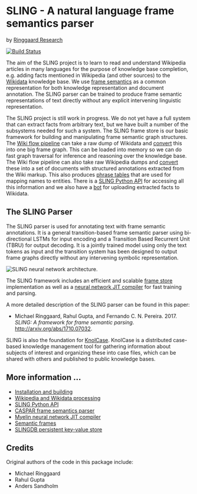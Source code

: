 # SLING - A natural language frame semantics parser
by [Ringgaard Research](https://ringgaard.com)

[![Build Status](https://travis-ci.com/ringgaard/sling.svg?branch=dev)](https://travis-ci.com/ringgaard/sling)

The aim of the SLING project is to learn to read and understand Wikipedia
articles in many languages for the purpose of knowledge base completion, e.g.
adding facts mentioned in Wikipedia (and other sources) to the
[Wikidata](https://www.wikidata.org) knowledge base.
We use [frame semantics](doc/guide/frames.md) as a common representation for
both knowledge representation and document annotation. The SLING parser can
be trained to produce frame semantic representations of text directly without
any explicit intervening linguistic representation.

The SLING project is still work in progress. We do not yet have a full system
that can extract facts from arbitrary text, but we have built a number of the
subsystems needed for such a system.
The SLING frame store is our basic framework for building and manipulating frame
semantic graph structures.
The [Wiki flow pipeline](doc/guide/wikiflow.md) can take a raw dump of Wikidata
and [convert](doc/guide/wikiflow.md#wikidata-import) this into one big frame
graph.
This can be loaded into memory so we can do fast graph traversal for inference
and reasoning over the knowledge base.
The Wiki flow pipeline can also take raw Wikipedia dumps and
[convert](doc/guide/wikiflow.md#wikipedia-import-and-parsing) these into a set
of documents with structured annotations extracted from the Wiki markup. This
also produces [phrase tables](doc/guide/wikiflow.md#name-and-phrase-tables) that
are used for mapping names to entities.
There is a [SLING Python API](doc/guide/pyapi.md) for accessing all this
information and we also have a [bot](python/wikibot) for uploading extracted
facts to Wikidata.

## The SLING Parser

The SLING parser is used for annotating text with frame semantic annotations.
It is a general transition-based frame semantic parser using bi-directional
LSTMs for input encoding and a Transition Based Recurrent Unit (TBRU) for output
decoding.
It is a jointly trained model using only the text tokens as input and the
transition system has been designed to output frame graphs directly without any
intervening symbolic representation.

![SLING neural network architecture.](./doc/report/network.svg)

The SLING framework includes an efficient and scalable
[frame store](doc/guide/frames.md) implementation as well as a
[neural network JIT compiler](doc/guide/myelin.md) for fast training and
parsing.

A more detailed description of the SLING parser can be found in this paper:

* Michael Ringgaard, Rahul Gupta, and Fernando C. N. Pereira. 2017.
  *SLING: A framework for frame semantic parsing*. http://arxiv.org/abs/1710.07032.

SLING is also the foundation for [KnolCase](https://ringgaard.com/c/).
KnolCase is a distributed case-based knowledge management tool for gathering
information about subjects of interest and organizing these into case files,
which can be shared with others and published to public knowledge bases.
</span>

## More information ...

  * [Installation and building](doc/guide/install.md)
  * [Wikipedia and Wikidata processing](doc/guide/wikiflow.md)
  * [SLING Python API](doc/guide/pyapi.md)
  * [CASPAR frame semantics parser](doc/guide/caspar.md)
  * [Myelin neural network JIT compiler](doc/guide/myelin.md)
  * [Semantic frames](doc/guide/frames.md)
  * [SLINGDB persistent key-value store](doc/guide/slingdb.md)

## Credits

Original authors of the code in this package include:

*   Michael Ringgaard
*   Rahul Gupta
*   Anders Sandholm
